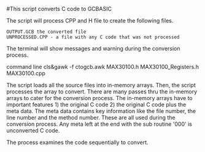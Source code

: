 #This script converts C code to GCBASIC

 The script will process CPP and H file to create the following files.

	OUTPUT.GCB the converted file
	UNPROCESSED.CPP	- a file with any C code that was not processed

 The terminal will show messages and warning during the conversion process.

 command line
    cls&gawk  -f ctogcb.awk MAX30100.h MAX30100_Registers.h MAX30100.cpp



 The script loads all the source files into in-memory arrays.
 Then, the script processes the array to convert.  There are many passes thru the in-memory arrays to cater for the conversion process.
 The in-memory arrays have to important features 1) the original C code 2) the original C code plus the meta data.
 The meta data contains key information like the file number, the line number and the method number.  These are all used during the conversion process.  Any meta left at the end with the sub routine '000' is unconverted C code.

 The process examines the code sequentially to convert.


